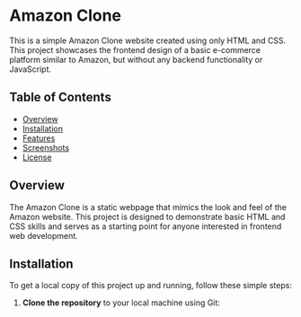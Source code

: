 # Amazon Clone

This is a simple Amazon Clone website created using only HTML and CSS. This project showcases the frontend design of a basic e-commerce platform similar to Amazon, but without any backend functionality or JavaScript.

## Table of Contents

- [Overview](#overview)
- [Installation](#installation)
- [Features](#features)
- [Screenshots](#screenshots)
- [License](#license)

## Overview

The Amazon Clone is a static webpage that mimics the look and feel of the Amazon website. This project is designed to demonstrate basic HTML and CSS skills and serves as a starting point for anyone interested in frontend web development.

## Installation

To get a local copy of this project up and running, follow these simple steps:

1. **Clone the repository** to your local machine using Git:
   ```bash
   
